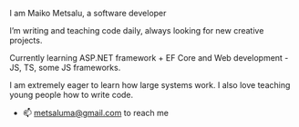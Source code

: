 I am Maiko Metsalu, a software developer

I’m writing and teaching code daily, always looking for new creative projects.

Currently learning ASP.NET framework + EF Core and Web development - JS, TS, some JS frameworks.

I am extremely eager to learn how large systems work. I also love teaching young people how to write code.

- 📫 metsaluma@gmail.com to reach me
